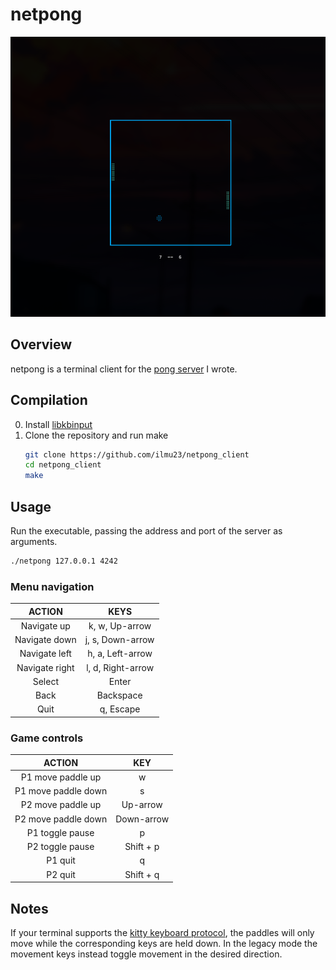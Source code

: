# netpong

![1.png](https://github.com/ilmu23/netpong_client/raw/master/img/1.png)

## Overview

netpong is a terminal client for the [pong server](https://github.com/ilmu23/netpong_server) I wrote.

## Compilation

0. Install [libkbinput](https://github.com/ilmu23/kbinput)
1. Clone the repository and run make
    ```bash
    git clone https://github.com/ilmu23/netpong_client
    cd netpong_client
    make
    ```
## Usage

Run the executable, passing the address and port of the server as arguments.

```bash
./netpong 127.0.0.1 4242
```

### Menu navigation

ACTION          |   KEYS
| :---:         |   :---:
Navigate up     |   k, w, Up-arrow
Navigate down   |   j, s, Down-arrow
Navigate left   |   h, a, Left-arrow
Navigate right  |   l, d, Right-arrow
Select          |   Enter
Back            |   Backspace
Quit            |   q, Escape

### Game controls

ACTION              |   KEY
| :---:             |   :---:
P1 move paddle up   |   w
P1 move paddle down |   s
P2 move paddle up   |   Up-arrow
P2 move paddle down |   Down-arrow
P1 toggle pause     |   p
P2 toggle pause     |   Shift + p
P1 quit             |   q
P2 quit             |   Shift + q

## Notes

If your terminal supports the [kitty keyboard protocol](https://sw.kovidgoyal.net/kitty/keyboard-protocol),
the paddles will only move while the corresponding keys are held down.
In the legacy mode the movement keys instead toggle movement in the
desired direction.
